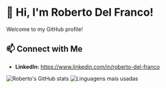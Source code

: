 # 👋 Hi, I'm Roberto Del Franco!

Welcome to my GitHub profile!

## 📫 Connect with Me

- **LinkedIn:** https://www.linkedin.com/in/roberto-del-franco

![Roberto's GitHub stats](https://github-readme-stats.vercel.app/api?username=robertodelfranco&show_icons=true&theme=radical)
![Linguagens mais usadas](https://github-readme-stats.vercel.app/api/top-langs/?username=robertodelfranco&layout=compact&langs_count=8&theme=default)
